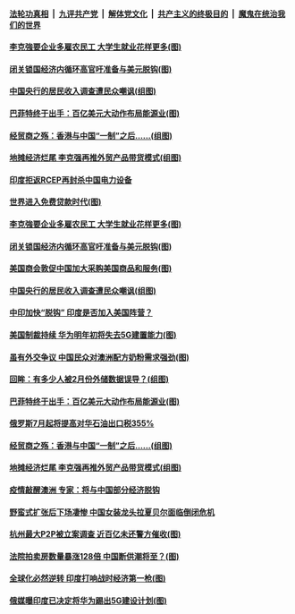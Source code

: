 

####  [法轮功真相](../../../../basic/blob/master/README.md?t=07071431) &nbsp;|&nbsp; [九评共产党](../../../../9ping.md/blob/master/README.md?t=07071431) &nbsp;|&nbsp; [解体党文化](../../../../jtdwh.md/blob/master/README.md?t=07071431)  &nbsp;|&nbsp; [共产主义的终极目的](../../../../gczydzjmd.md/blob/master/README.md?t=07071431) &nbsp;|&nbsp; [魔鬼在统治我们的世界](../../../../mgztzwmdsj.md/blob/master/README.md?t=07071431) 

#### [李克強要企业多雇农民工 大学生就业花样更多(图)](../pages/p5/938870.md?t=07071431) 

#### [闭关锁国经济内循环高官吁准备与美元脱钩(图)](../pages/p5/938898.md?t=07071431) 

#### [中国央行的居民收入调查遭民众嘲讽(组图)](../pages/p5/938858.md?t=07071431) 

#### [巴菲特终于出手：百亿美元大动作布局能源业(图)](../pages/p5/938787.md?t=07071431) 

#### [经贸商之殇：香港与中国“一制”之后……(组图)](../pages/p5/938780.md?t=07071431) 

#### [地摊经济烂尾 李克强再推外贸产品带货模式(组图)](../pages/p5/938783.md?t=07071431) 

#### [印度拒返RCEP再封杀中国电力设备](../pages/p5/938910.md?t=07071431) 

#### [世界进入免费贷款时代(图)](../pages/p5/938900.md?t=07071431) 

#### [李克強要企业多雇农民工 大学生就业花样更多(图)](../pages/p5/938870.md?t=07071431) 

#### [闭关锁国经济内循环高官吁准备与美元脱钩(图)](../pages/p5/938898.md?t=07071431) 

#### [美国商会敦促中国加大采购美国商品和服务(图)](../pages/p5/938895.md?t=07071431) 

#### [中国央行的居民收入调查遭民众嘲讽(组图)](../pages/p5/938858.md?t=07071431) 

#### [中印加快“脱钩” 印度是否加入美国阵营？](../pages/p5/938851.md?t=07071431) 

#### [美国制裁持续 华为明年初将失去5G建置能力(图)](../pages/p5/938819.md?t=07071431) 

#### [虽有外交争议 中国民众对澳洲配方奶粉需求强劲(图)](../pages/p5/938805.md?t=07071431) 

#### [回眸：有多少人被2月份外储数据误导？(组图)](../pages/p5/938781.md?t=07071431) 

#### [巴菲特终于出手：百亿美元大动作布局能源业(图)](../pages/p5/938787.md?t=07071431) 

#### [俄罗斯7月起将提高对华石油出口税355%](../pages/p5/938786.md?t=07071431) 

#### [经贸商之殇：香港与中国“一制”之后……(组图)](../pages/p5/938780.md?t=07071431) 

#### [地摊经济烂尾 李克强再推外贸产品带货模式(组图)](../pages/p5/938783.md?t=07071431) 

#### [疫情敲醒澳洲 专家：将与中国部分经济脱钩](../pages/p5/938760.md?t=07071431) 

#### [野蛮式扩张后下场凄惨 中国女装龙头拉夏贝尔面临倒闭危机](../pages/p5/938756.md?t=07071431) 

#### [杭州最大P2P被立案调查 近百亿未还警方催收(图)](../pages/p5/938754.md?t=07071431) 

#### [法院拍卖房数量暴涨128倍 中国断供潮将至？(图)](../pages/p5/938685.md?t=07071431) 

#### [全球化必然逆转 印度打响战时经济第一枪(图)](../pages/p5/938684.md?t=07071431) 

#### [俄媒曝印度已决定将华为踢出5G建设计划(图)](../pages/p5/938699.md?t=07071431) 

